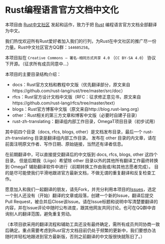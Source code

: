 Rust编程语言官方文档中文化
=========================

本项目由 [Rust中文社区](http://www.rust.cc) 发起和运作，致力于把 [Rust](http://www.rust-lang.org) 编程语言官方文档全部翻译为中文。

我们热忱欢迎所有Rust爱好者加入我们的行列，为Rust在中文社区的推广尽一份力量。Rust中文社区官方QQ群：`144605258`。

本项目拟在 `Creative Commons — 署名-相同方式共享 4.0` （`CC BY-SA 4.0`） 协议下开源。（征求所有成员同意中...）

本项目的主要目录结构介绍：

- docs：Rust官方文档和教程中文版（优先翻译部分，原文来自https://github.com/rust-lang/rust/tree/master/src/doc）
- rfcs：Rust官方设计文档中文版（RFC：征求修正意见书，原文来自https://github.com/rust-lang/rfcs/tree/master/text）
- blogs：Rust官方博客中文版（原文来自http://blog.rust-lang.org）
- other：Rust相关的第三方文章和博客中文版（必要时自建子目录）
- rust-zh-translating：翻译组内部工作目录，OmegaT项目目录（初步试用）

其中前四个目录（docs, rfcs, blogs, other）是文档发布目录，最后一个 rust-zh-translating 目录是翻译组内部工作目录。
发布在 other 目录的内文章，请在前面注明原文作者、写作日期、原始链接，当然还有译者信息。

在前期翻译中，可以直接提交翻译后的中文版到 docs, rfcs, blogs, other 这四个目录。
但是后期我（Liigo）希望除 other 目录以外的其他所有翻译工作最终转换到 OmegaT 辅助翻译软件中进行（前期转换工作由我或/和其他志愿者完成）。
目的是尽可能使我们平滑地跟进官方最新文档，不做无谓的重复翻译和反复检查工作。

愿意加入和我们一起翻译的朋友，请先Fork，并充分利用本项目的[Issues](https://github.com/rustcc/rust-zh/issues)，选定一个别人还没有（开始）翻译的文章或段落，创建一个新的Issue，翻译后提交Pull Request，被合并后Close该Issue。请在Issue标题和说明中写清楚要翻译的内容，并在Issue评论中随时公布进度，跟其他网友共同讨论。也可在QQ群中咨询别人的翻译范围，避免重复劳动。

（本项目欲采用的翻译流程和辅助工具还没有最终确定，需所有成员共同协商一致后确定。重点需要考虑到Rust官方文档目前仍处于频繁的更新中，我们要想办法随时并轻松地跟进到官方最新版，否则之前翻译的中文版很快就陈旧了。）
